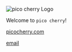 ![pico cherry Logo](https://picocherry.github.io/.github/profile/cover.jpg)

Welcome to `pico cherry`!

[picocherry.com](https://picocherry.com)

[email](mailto:hi@picocherry.com)
